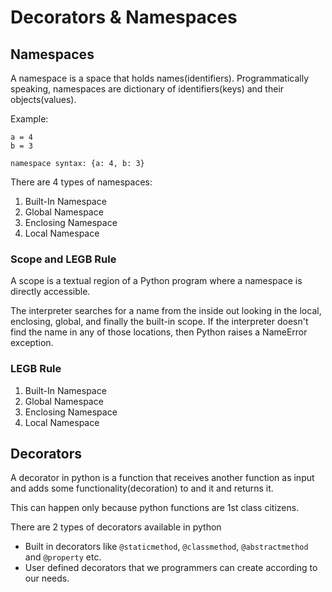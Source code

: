 # Decorators & Namespaces

## Namespaces
A namespace is a space that holds names(identifiers). Programmatically speaking, namespaces are dictionary of identifiers(keys) and their objects(values).

Example:
```
a = 4
b = 3

namespace syntax: {a: 4, b: 3}
```

There are 4 types of namespaces:

1. Built-In Namespace
2. Global Namespace
3. Enclosing Namespace
4. Local Namespace

### Scope and LEGB Rule
A scope is a textual region of a Python program where a namespace is directly accessible.

The interpreter searches for a name from the inside out looking in the local, enclosing, global, and finally the built-in scope. If the interpreter doesn't find the name in any of those locations, then Python raises a NameError exception.

### LEGB Rule
1. Built-In Namespace
2. Global Namespace
3. Enclosing Namespace
4. Local Namespace


## Decorators

A decorator in python is a function that receives another function as input and adds some functionality(decoration) to and it and returns it.

This can happen only because python functions are 1st class citizens.

There are 2 types of decorators available in python

- Built in decorators like `@staticmethod`, `@classmethod`, `@abstractmethod` and `@property` etc.
- User defined decorators that we programmers can create according to our needs.
